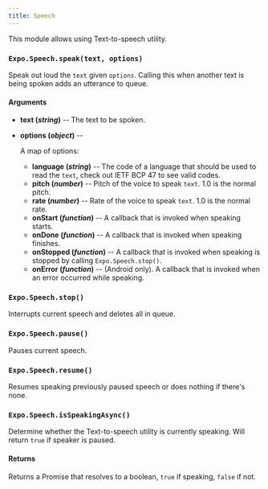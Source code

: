 ```yaml
---
title: Speech
---
```


This module allows using Text-to-speech utility.

### `Expo.Speech.speak(text, options)`

Speak out loud the `text` given `options`. Calling this when another text is being spoken adds an utterance to queue.

#### Arguments

-   **text (_string_)** -- The text to be spoken.
-   **options (_object_)** --

      A map of options:

    -   **language (_string_)** -- The code of a language that should be used to read the `text`, check out IETF BCP 47 to see valid codes.
    -   **pitch (_number_)** -- Pitch of the voice to speak `text`. 1.0 is the normal pitch.
    -   **rate (_number_)** -- Rate of the voice to speak `text`. 1.0 is the normal rate.
    -   **onStart (_function_)** -- A callback that is invoked when speaking starts.
    -   **onDone (_function_)** -- A callback that is invoked when speaking finishes.
    -   **onStopped (_function_)** -- A callback that is invoked when speaking is stopped by calling `Expo.Speech.stop()`.
    -   **onError (_function_)** -- (Android only). A callback that is invoked when an error occurred while speaking.

### `Expo.Speech.stop()`

Interrupts current speech and deletes all in queue.

### `Expo.Speech.pause()`

Pauses current speech.

### `Expo.Speech.resume()`

Resumes speaking previously paused speech or does nothing if there's none.

### `Expo.Speech.isSpeakingAsync()`

Determine whether the Text-to-speech utility is currently speaking. Will return `true` if speaker is paused.

#### Returns

Returns a Promise that resolves to a boolean, `true` if speaking, `false` if not.

#